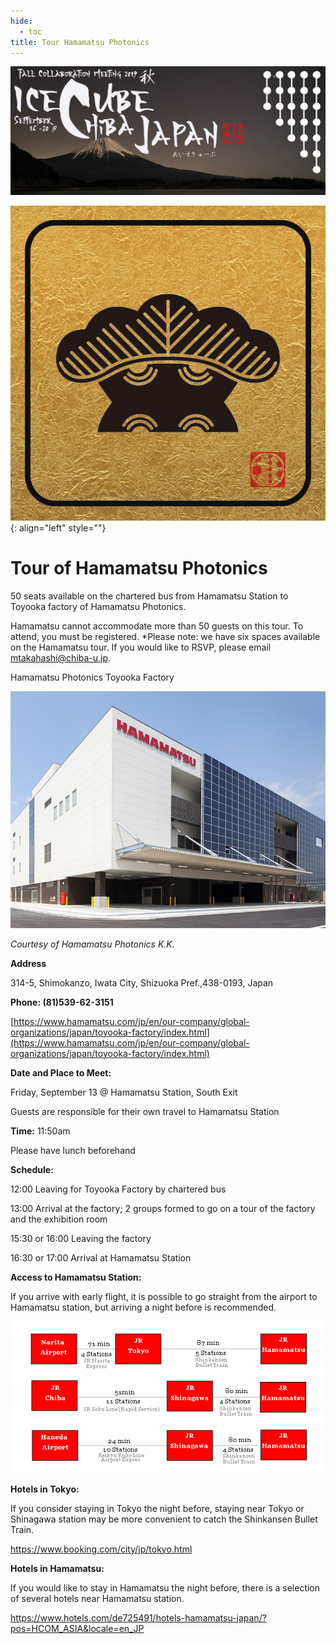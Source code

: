 ```yaml
---
hide:
  - toc
title: Tour Hamamatsu Photonics
---
```


![2019 Fall Collaboration Meeting](titleNoren2C_new.jpg)


![ ](hamamatsu.jpg){: align="left" style=""}

# Tour of Hamamatsu Photonics

50 seats available on the chartered bus from Hamamatsu Station to Toyooka factory of Hamamatsu Photonics.

Hamamatsu cannot accommodate more than 50 guests on this tour. To attend, you must be registered. *Please note: we have six spaces available on the Hamamatsu tour. If you would like to RSVP, please email mtakahashi@chiba-u.jp.

Hamamatsu Photonics Toyooka Factory

![ ](hamamatsuSmaller.jpg)

*Courtesy of Hamamatsu Photonics K.K.*


**Address**

314-5, Shimokanzo, Iwata City, Shizuoka Pref.,438-0193, Japan

**Phone: (81)539-62-3151**

[https://www.hamamatsu.com/jp/en/our-company/global-organizations/japan/toyooka-factory/index.html](https://www.hamamatsu.com/jp/en/our-company/global-organizations/japan/toyooka-factory/index.html)

**Date and Place to Meet:**

Friday, September 13 @ Hamamatsu Station, South Exit 

Guests are responsible for their own travel to Hamamatsu Station

**Time:** 11:50am

Please have lunch beforehand

**Schedule:**

12:00  Leaving for Toyooka Factory by chartered bus

13:00  Arrival at the factory; 2 groups formed to go on a tour of the factory and the exhibition room

15:30 or 16:00  Leaving the factory

16:30 or 17:00  Arrival at Hamamatsu Station

**Access to Hamamatsu Station:**

If you arrive with early flight, it is possible to go straight from the airport to Hamamatsu station, but arriving a night before is recommended.

![ ](Route-to-Hamamatsu.jpg)


**Hotels in Tokyo:**

If you consider staying in Tokyo the night before, staying near Tokyo or Shinagawa station may be more convenient to catch the Shinkansen Bullet Train.

[https://www.booking.com/city/jp/tokyo.html
](https://www.booking.com/city/jp/tokyo.html)

**Hotels in Hamamatsu:**

If you would like to stay in Hamamatsu the night before, there is a selection of several hotels near Hamamatsu station.

[https://www.hotels.com/de725491/hotels-hamamatsu-japan/?pos=HCOM_ASIA&locale=en_JP
](https://www.hotels.com/de725491/hotels-hamamatsu-japan/?pos=HCOM_ASIA&locale=en_JP)

